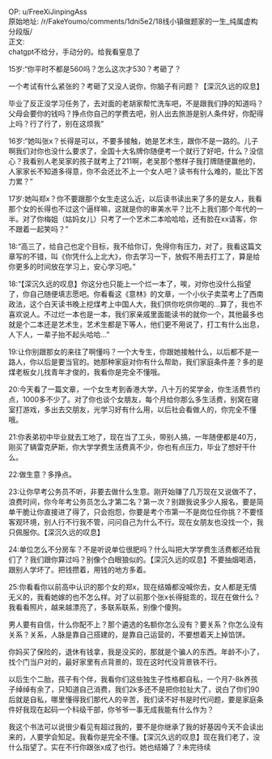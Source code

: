 
OP: u/FreeXiJinpingAss  
原始地址: /r/FakeYoumo/comments/1dni5e2/18线小镇做题家的一生_纯属虚构分段版/  
正文:  
chatgpt不给分，手动分的。给我看窒息了


15岁:“你平时不都是560吗？怎么这次才530？考砸了？

一个考试有什么紧张的？考砸了又没人说你，你脑子有问题？【深沉久远的叹息】

毕业了反正没学习任务了，去对面的老胡家帮忙洗车吧，不是跟我们挣的知道吗？父母会要你的钱吗？挣点你自己的学费去吧，别人出去旅游是别人条件好，你配得上吗？行了行了，别在这烦我” 

16岁:“她叫张x？长得是可以，不要多接触，她是艺术生，跟你不是一路的。儿子啊我们对你也没什么要求了，全国十大名牌你随便考一个就行了好吧，什么？没信心？我看别人老吴家的孩子就考上了211啊，老吴那个憨样子我打牌随便赢他的，人家家长不知道多得意，你不会还比不上一个女人吧？读书有什么难的，能比下苦力累？” 

17岁:她叫郑x？你不要跟那个女生走这么近，以后读书读出来了多的是女人，我看那个女的长得也不过这个逼样嘛，这就是你的审美水平？比不上我们那个年代的一半。对了你梅姐（姑妈女儿）只考了一个艺术二本哈哈哈，还有脸在xx请客，你不跟着一起笑吗？” 

18:“高三了，给自己也定个目标，我不给你订，免得你有压力，对了，我看这篇文章写的不错，叫《你凭什么上北大》，你去学习一下，放假不用去打工了，算是给你更多的时间放在学习上，安心学习吧。” 

18:“【深沉久远的叹息】你这分也只能上一个烂一本了，唉，对你也没什么指望了，你自己随便填志愿吧。你看看这《意林》的文章，一个小伙子卖菜考上了西南政法，这个白天读书晚上挖煤考上中国人大，我们供你吃供你喝的...算了，我也不喜欢说人。不过烂一本也是一本，我们家亲戚里面能读书的就你一个，其他最多也就是个二本还是艺术生，艺术生都是下等人，他们更不用说了，打工有什么出息，人下人，一辈子抬不起头哈哈...” 

19:让你别跟那女的来往了啊懂吗？一个大专生，你跟她接触什么，以后都不是一路人，你以后是要当官的。她那种家庭对你有什么帮助，我们家庭条件差？多的是煤老板女儿找青年才俊的，我看你是完全不懂哦。 

20:今天看了一篇文章，一个女生考到香港大学，八十万的奖学金，你生活费节约点，1000多不少了。对了你也谈个女朋友，每个月给你那么多生活费，别窝在寝室打游戏，多出去交朋友，光学习好有什么用，以后社会看做人的，你完全不懂哦。 

21:你表弟初中毕业就去工地了，现在当了工头，带别人搞，一年随便都是40万，刚买了辆雷克萨斯，你大学学费生活费真不少，你也有点压力，毕业了想好干什么。 

22:做生意？多挣点。 

23:让你早考公务员不听，非要去做什么生意。刚开始赚了几万现在又说做不了，浪费时间，你今年考公务员怎么才第二名？第一次？别跟我说多少人报名，要是简单干脆让你直接进了得了，只会抱怨，你要是考个市第一不是岗位任你挑？不要怪客观环境，别人行不行我不管，问问自己为什么不行。现在女朋友也没找一个，我只佩服你。【深沉久远的叹息】 

24:单位怎么不分房车？不是听说单位很肥吗？什么叫把大学学费生活费都还给我们了？我们跟你算过吗？别像个白眼狼似的。【深沉久远的叹息】不要抽烟喝酒，跟别人学坏了。把钱攒着，用钱的地方多着。 

25:你看看你以前高中认识的那个女的郑x，现在结婚都没喊你去，女人都是无情无义的，我看她嫁的也不怎么样。对了以前那个张x长得挺乖的，现在在做什么？我看看照片，越来越漂亮了，多联系联系，别像个傻狗。

男人要有自信，什么你配不上？那个遴选的名额你怎么没有？要关系？你怎么没有关系？关系，人脉是靠自己搭建的，是靠自己运营的，不要想着天上掉馅饼。

你妈买了保险的，退休有钱拿，我是没买的，那就是个骗人的东西。年龄不小了，找个门当户对的，最好家里有点背景的，现在这时代没背景铁不行。

以后生个二胎，孩子有个伴，我看你们这些独生子性格都自私，一个月7-8k养孩子绰绰有余了，只知道自己消费，我们2k多还不是把你拉扯大了，说白了你们90后就是自私，哪里懂得我们那代人的辛苦，我们读不好书是时代问题，要是家庭条件好我现在起码一个科级干部，你爷爷一事无成我能有什么作为？

我这个书法可以说很少看见有超过我的，要不是你继承了我的好基因今天不会读出来的，人要学会知足。我看你是完全不懂。【深沉久远的叹息】现在我们老了，没什么指望了。实在不行你跟张x成了也行。她也结婚了？未完待续
